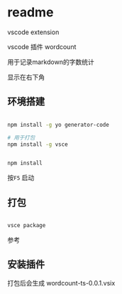# readme

vscode extension

vscode 插件 wordcount

用于记录markdown的字数统计

显示在右下角

## 环境搭建


```bash

npm install -g yo generator-code

# 用于打包
npm install -g vsce

```

```bash

npm install

```

按`F5` 启动

## 打包

```bash

vsce package

```

参考

## 安装插件

打包后会生成 wordcount-ts-0.0.1.vsix



